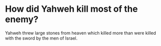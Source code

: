 # How did Yahweh kill most of the enemy?

Yahweh threw large stones from heaven which killed more than were killed with the sword by the men of Israel.
